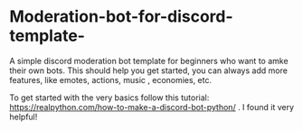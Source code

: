 # Moderation-bot-for-discord-template-

A simple discord moderation bot template for beginners who want to amke their own bots.
This should help you get started, you can always add more features, like emotes, actions, music , economies, etc.

To get started with the very basics follow this tutorial: https://realpython.com/how-to-make-a-discord-bot-python/ .
I found it very helpful!

